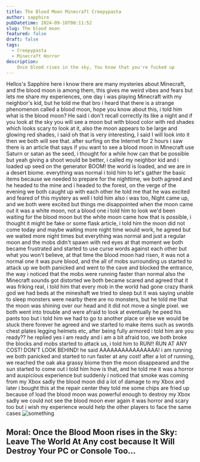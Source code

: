 ```yaml
---
title: The Blood Moon Minecraft Creepypasta
author: sapphire
pubDatetime: 2024-09-10T00:11:52
slug: The blood moon 
featured: false
draft: false
tags:
  - Creepypasta
  - Minecraft Horror
description:
    Once blood rises in the sky, You know that you're fucked up
---
```

Hellos's Sapphire here i know there are many mysteries about Minecraft, and the blood moon is among them, this gives me weird vibes and fears but lets me share my experiences, one day i was playing Minecraft with my neighbor's kid, but he told me that bro i heard that there is a strange phenomenon called a blood moon, hope you know about this, i told him what is the blood moon? He said i don't recall correctly its like a night and if you look at the sky you will see a moon but with blood color with red shades which looks scary to look at it, also the moon appears to be large and glowing red shades, i said oh that is very interesting, I said I will look into it then we both will see that. after surfing on the Internet for 2 hours i saw there is an article that says if you want to see a blood moon in Minecraft use Saturn or satan as the seed, i thought for a while how can that be possible but yeah giving a shoot would be better, i called my neighbor kid and i loaded up seed on the generator BOOM! the world is loaded, and we are in a desert biome. everything was normal
i told him to let's gather the basic items because we needed to prepare for the nighttime, we both agreed and he headed to the mine and i headed to the forest, on the verge of the evening we both caught up with each other 
he told me that he was excited and feared of this mystery as well i told him also i was too, Night came up, and we both were excited but things me disappointed when the moon came out it was a white moon, not a blood one
i told him to look we'd been waiting for the blood moon but the white moon came how that is possible, i thought it might be fake or some flask article, i told him the moon did not come today and maybe waiting more night time would work, he agreed but we  waited more night times but everything was normal and just a regular moon and the mobs didn't spawn with red eyes
at that moment we both became frustrated and started to use curse words against each other but what you won't believe, at that time the blood moon had risen, it was not a normal one it was pure blood, and the all of mobs surrounding us started to attack up
we both panicked and went to the cave and blocked the entrance, the way i noticed that the mobs were running faster than normal also the Minecraft sounds got distorted
we both became scared and agreed that it was friking real, i told him that every mob in the world had gone crazy thank god we had beds at the mineshaft we tried to sleep but it was saying unable to sleep monsters were nearby
there are no monsters, but he told me that the moon was shining over our head and it did not move a single pixel. we both went into trouble and were afraid to look at eventually he peed his pants too
but i told him we had to go to another place or else we would be stuck there forever he agreed and we started to make items such as swords chest plates legging helmets etc, after being fully armored i told him
are you ready?? he replied yes i am ready and i am a bit afraid too, we both broke the blocks and mobs started to attack us, i told him to RUN!! RUN AT ANY COST! DON'T LOOK BEHIND! 
he said AAAAAAAAAAAAAAAA! i am running we both panicked and started to run faster at any cost!  after a lot of running, we reached the oak aka grassy biome then the moon disappeared and the sun started to come out
i told him how is that, and he told me it was a horror and auspicious experience but suddenly i noticed that smoke was coming from my Xbox sadly the blood moon did a lot of damage to my Xbox and later i bought this at the repair center they told me 
some chips are fried up because of load the blood moon was powerful enough to destroy my Xbox
sadly we could not see the blood moon ever again it was horror and scary too 
but i wish my experience would help the other players to face the same cases
![something](@assets/images/bloodmoontb.png)

Moral: Once the Blood Moon rises in the Sky: Leave The  World At Any cost because It Will Destroy Your PC or Console Too...
---
